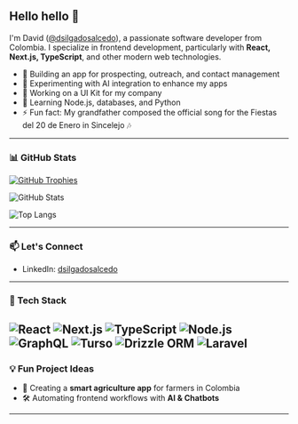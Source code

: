 ## Hello hello 👋

I'm David ([@dsilgadosalcedo](https://github.com/dsilgadosalcedo)), a passionate software developer from Colombia. I specialize in frontend development, particularly with **React, Next.js, TypeScript**, and other modern web technologies. 

- 📱 Building an app for prospecting, outreach, and contact management
- 🤖 Experimenting with AI integration to enhance my apps
- 🔭 Working on a UI Kit for my company
- 🌱 Learning Node.js, databases, and Python
- ⚡ Fun fact: My grandfather composed the official song for the Fiestas del 20 de Enero in Sincelejo 🎶
---

### 📊 GitHub Stats  
[![GitHub Trophies](https://github-profile-trophy.vercel.app/?username=dsilgadosalcedo&theme=radical&margin-w=10)](https://github.com/ryo-ma/github-profile-trophy)  

![GitHub Stats](https://github-readme-stats.vercel.app/api?username=dsilgadosalcedo&show_icons=true&theme=radical)  

![Top Langs](https://github-readme-stats.vercel.app/api/top-langs/?username=dsilgadosalcedo&layout=compact&theme=radical)  


---

### 📫 Let's Connect
- LinkedIn: [dsilgadosalcedo](https://www.linkedin.com/in/dsilgadosalcedo/)

---

### 🚀 Tech Stack

![React](https://img.shields.io/badge/React-20232A?style=for-the-badge&logo=react&logoColor=61DAFB)
![Next.js](https://img.shields.io/badge/Next.js-000000?style=for-the-badge&logo=nextdotjs&logoColor=white)
![TypeScript](https://img.shields.io/badge/TypeScript-3178C6?style=for-the-badge&logo=typescript&logoColor=white)
![Node.js](https://img.shields.io/badge/Node.js-43853D?style=for-the-badge&logo=node.js&logoColor=white)
![GraphQL](https://img.shields.io/badge/GraphQL-E10098?style=for-the-badge&logo=graphql&logoColor=white)
![Turso](https://img.shields.io/badge/Turso-242938?style=for-the-badge&logoColor=white)
![Drizzle ORM](https://img.shields.io/badge/Drizzle%20ORM-008080?style=for-the-badge&logoColor=white)
![Laravel](https://img.shields.io/badge/Laravel-FF2D20?style=for-the-badge&logo=laravel&logoColor=white)
---

### 💡 Fun Project Ideas
- 🌱 Creating a **smart agriculture app** for farmers in Colombia
- 🛠 Automating frontend workflows with **AI & Chatbots**

---
